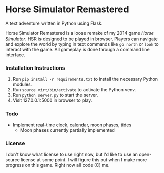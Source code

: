 # Horse Simulator Remastered
A text adventure written in Python using Flask.

Horse Simulator Remastered is a loose remake of my 2014 game *Horse Simulator*. HSR is designed to be played in browser. Players can navigate and explore the world by typing in text commands like `go north` or `look` to interact with the game. All gameplay is done through a command line interface.

### Installation Instructions
1. Run `pip install -r requirements.txt` to install the necessary Python modules.
2. Run `source virt/bin/activate` to activate the Python venv. 
3. Run `python server.py` to start the server.
4. Visit 127.0.0.1:5000 in browser to play.

### Todo
* Implement real-time clock, calendar, moon phases, tides
    * Moon phases currently partially implemented

### License
I don't know what license to use right now, but I'd like to use an open-source license at some point. I will figure this out when I make more progress on this game. Right now all code (C) me.
